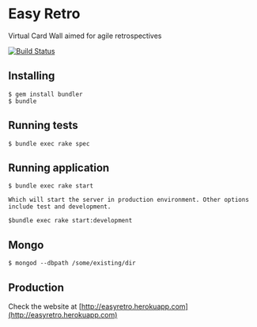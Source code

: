 # Easy Retro

Virtual Card Wall aimed for agile retrospectives

[![Build Status](https://secure.travis-ci.org/thiagotnunes/easy-retro.png?branch=master)](http://travis-ci.org/thiagotnunes/easy-retro)

## Installing

    $ gem install bundler
    $ bundle

## Running tests

    $ bundle exec rake spec

## Running application

    $ bundle exec rake start

    Which will start the server in production environment. Other options include test and development.

    $bundle exec rake start:development

## Mongo

    $ mongod --dbpath /some/existing/dir

## Production

Check the website at [http://easyretro.herokuapp.com](http://easyretro.herokuapp.com)
